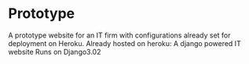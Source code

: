 # Prototype
A prototype website for an IT firm with configurations already set for deployment on Heroku. Already hosted on heroku: 
A django powered IT website
Runs on Django3.02
